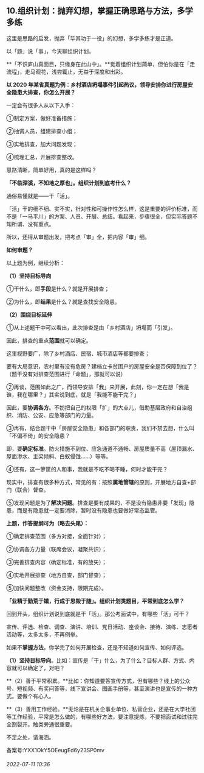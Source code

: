 ## 10.组织计划：抛弃幻想，掌握正确思路与方法，多学多练
这里是思路的启发，抛弃「毕其功于一役」的幻想，多学多练才是正道。


以「题」说「事」，今天聊组织计划。


**「不识庐山真面目，只缘身在此山中」。**觉着组织计划简单，但怕你是在「走流程」，走马观花，浅尝辄止，无益于深度和出彩。


**以 2020 年某省真题为例：乡村酒店坍塌事件引起热议，领导安排你进行房屋安全隐患大排查，你怎么开展？**


一定会有很多人从以下入手：


①制定方案，做好准备措施；


②抽调人员，组建排查小组；


③实地排查，加大问题发现；


④梳理汇总，开展排查整改。


思路清晰，简单好用，真的是这样吗？


**「不临深溪，不知地之厚也」。组织计划到底考什么？**


通俗易懂就是——干「活」。


「活」干的细不细、实不实，针对性和可操作性怎么样，这是重要的评价标准，而不是「一马平川」的方案、人员、开展、总结。看起来，步骤很全，但实际答题不知所谓、没有重点。


所以，还得从审题出发，把考点「审」全，把内容「审」细。


**如何审题？**


以上题为例，继续分析：


**（1）坚持目标导向**


①干什么，即**手段**是什么？就是开展排查；


②为什么，即**结果**是什么？就是查找安全隐患。


**（2）围绕目标延伸**


①从上述题干中可以看出，此次排查是由「乡村酒店」坍塌而「引发」。


因此，排查的重点**范围**就可以确定。


这里视野要广，除了乡村酒店、民宿、城市酒店等都要排查；


要有大局意识，农村里有没有危房？建档立卡贫困户的房屋安全是否保障到位了？（题干没有对排查范围进行「命题」，那就可以说）


②再谈，范围如此之广，而领导安排「我」来开展，此刻，你一定在想「我是谁，我在哪里？」其实说到底，就是「我能不能干完？」


因此，要**协调各方**。不妨把自己的权限「扩」的大点儿，借助基层政府和自治组织、消防、公安、应急等部门的力量。


③再有，结合题干中「房屋安全隐患」和各部门的职责，我们不禁去想，什么叫「不偏不倚」的安全隐患？


即，要**确定标准**。防火措施不到位、应急通道不通畅、房屋质量不高（屋顶漏水、屋面渗水、主梁倾斜、白蚁侵蚀……）等等。


④还有，这一箩筐的人和事，我就是不吃不喝不睡，何时才能干完？


现实中，排查有很多种方式，常见的有：按照**属地管辖**的原则，开展地方自查+部门（联合）督查。


⑤发现问题是为了**解决问题**。排查是要有成果的，不是没有隐患非要「发现」隐患，而是有隐患就一定要消除，暂时没有隐患也要做好常态监管。


**上题，作答提纲可为（略去头尾）：**


①确定排查范围（多方对接，全面针对）；


②协调各方力量（联席会议，凝聚共识）；


③完善排查内容（确定标准，有的放矢）；


④实地开展排查（地方自查，部门督查）；


⑤加快问题整改（资金支持，限期完成）。


**「业精于勤荒于嬉，行成于思毁于随」。组织计划类题目，平常到底怎么学？**


回到开头，组织计划说到底就是干「活」。那公考面试中，有哪些「活」可干？


宣传、评选、检查、调查、演讲、培训、党日活动、座谈会、接待、演练、志愿者活动等，太多太多，不再例举。


如果不**掌握方法**，你学完了如何开展检查，还是不知道如何宣传、如何评选。


**（1）坚持目标导向**。比如：宣传是「干」什么，为了什么？目标人群、方式、内容就可以确定了，对吧？


**（2）善于平常积累。**比如：你知道要答宣传方式，但有哪些？线上的公众号、短视频、有奖问答等，线下宣讲会、图画手册等，甚至演讲也是宣传的一种方式。要做个有心人。


**（3）善用工作经验。**无论是在机关企事业单位、私营企业，还是在大学社团等工作经验，平常是怎么做的，有哪些好方法，要注意提炼，不要把面试和过往完全割裂开。触类旁通很重要。


不足之处，请海涵。


备案号:YXX1OkY5OEeugEd6y23SP0mv


###### 2022-07-11 10:36
